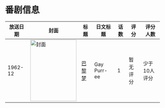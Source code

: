 # 番剧信息

|放送日期|封面|标题|日文标题|话数|评分|评分人数|
|---|---|---|---|---|---|---|
|1962-12|<img src="//lain.bgm.tv/pic/cover/c/d8/7a/113266_5j5F5.jpg" alt="封面" style="width:150px;height:200px;object-fit:cover;">|[巴黎梦](https://bangumi.tv/subject/113266)|Gay Purr-ee|1|暂无评分|少于10人评分|
